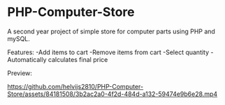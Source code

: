 # PHP-Computer-Store

A second year project of simple store for computer parts using PHP and mySQL.

Features:
-Add items to cart
-Remove items from cart
-Select quantity
-Automatically calculates final price

Preview:

https://github.com/helvijs2810/PHP-Computer-Store/assets/84181508/3b2ac2a0-4f2d-484d-a132-59474e9b6e28.mp4

